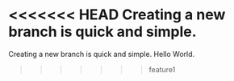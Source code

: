 <<<<<<< HEAD
Creating a new branch is quick and simple.
=======
Creating a new branch is quick and simple.
Hello World.
>>>>>>> feature1
